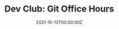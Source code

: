 ---
display_title: "Dev Club: Git Office Hours"
title: "Dev Club: Git Office Hours"
date: 2021-10-13T00:00:00Z
draft: false
layout: event
poster: "images/event_posters/2021-2022/dev_club_2.jpg"
poster_cover: "contain"
poster_position: "center"
short_description: "Get 1-on-1 help from upper-year students on using Git!"
start_time: "6:00 - 7:00 PM EDT"
location: "Discord"
location_link: "http://discord.carletoncomputersciencesociety.ca/"
background: "images/orientation2018-min.jpeg"
publishdate: 2021-01-01
---